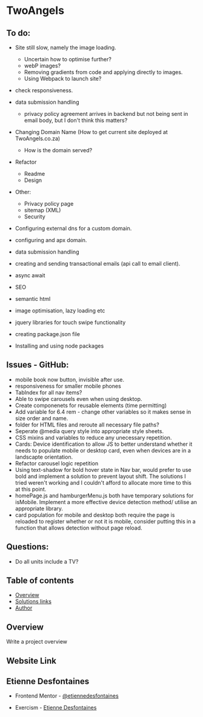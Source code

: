 # TwoAngels

## To do:

- Site still slow, namely the image loading.

  - Uncertain how to optimise further?
  - webP images?
  - Removing gradients from code and applying directly to images.
  - Using Webpack to launch site?

- check responsiveness.

- data submission handling

  - privacy policy agreement arrives in backend but not being sent in email body, but I don't think this matters?

- Changing Domain Name (How to get current site deployed at TwoAngels.co.za)

  - How is the domain served?

- Refactor

  - Readme
  - Design

- Other:

  - Privacy policy page
  - sitemap (XML)
  - Security

- Configuring external dns for a custom domain.
- configuring and apx domain.
- data submission handling
- creating and sending transactional emails (api call to email client).
- async await
- SEO
- semantic html
- image optimisation, lazy loading etc
- jquery libraries for touch swipe functionality
- creating package.json file
- Installing and using node packages

## Issues - GitHub:

- mobile book now button, invisible after use.
- responsiveness for smaller mobile phones
- TabIndex for all nav items?
- Able to swipe carousels even when using desktop.
- Create componenets for reusable elements (time permitting)
- Add variable for 6.4 rem - change other variables so it makes sense in size order and name.
- folder for HTML files and reroute all necessary file paths?
- Seperate @media query style into appropriate style sheets.
- CSS mixins and variables to reduce any unecessary repetition.
- Cards: Device identification to allow JS to better understand whether it needs to populate mobile or desktop card, even when devices are in a landscapte orientation.
- Refactor carousel logic repetition
- Using text-shadow for bold hover state in Nav bar, would prefer to use bold and implement a solution to prevent layout shift. The solutions I tried weren't working and I couldn't afford to allocate more time to this at this point.
- homePage.js and hamburgerMenu.js both have temporary solutions for isMobile. Implement a more effective device detection method/ utilise an appropriate library.
- card population for mobile and desktop both require the page is reloaded to register whether or not it is mobile, consider putting this in a function that allows detection without page reload.

## Questions:

- Do all units include a TV?

## Table of contents

- [Overview](#overview)
- [Solutions links](#links)
- [Author](#etienne-desfontaines)

## Overview

Write a project overview

## Website Link

## Etienne Desfontaines

- Frontend Mentor - [@etiennedesfontaines](https://www.frontendmentor.io/profile/etiennedesfontaines)

- Exercism - [Etienne Desfontaines](https://exercism.io/profiles/etiennedesfontaines)

